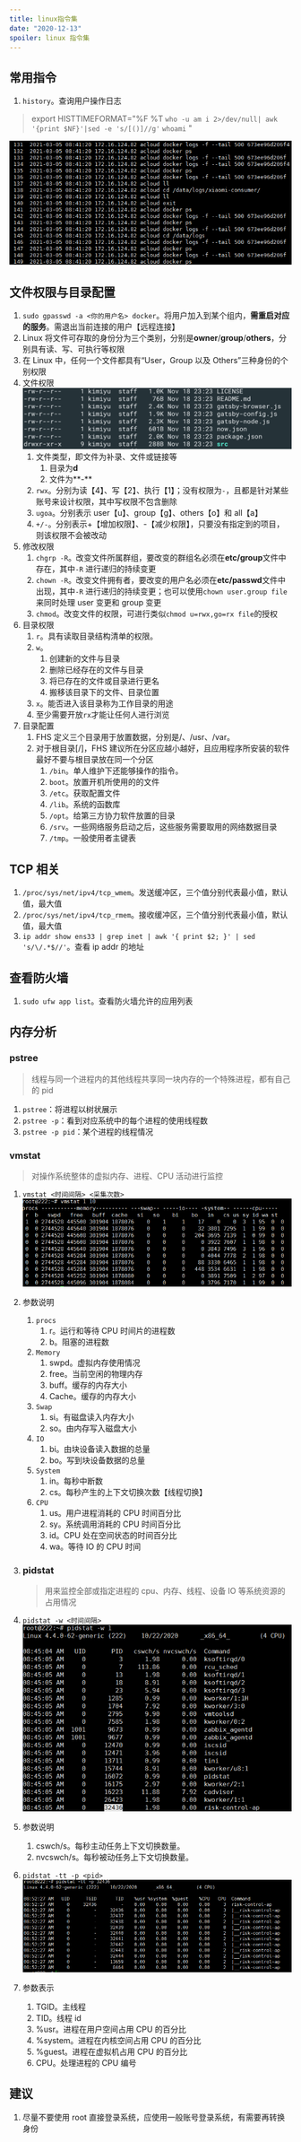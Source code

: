 ```yaml
---
title: linux指令集
date: "2020-12-13"
spoiler: linux 指令集
---
```



## 常用指令
1. `history`。查询用户操作日志
> export HISTTIMEFORMAT="%F %T `who -u am i 2>/dev/null| awk '{print $NF}'|sed -e 's/[()]//g'` `whoami` "

![image](./history.png)

## 文件权限与目录配置

1. `sudo gpasswd -a <你的用户名> docker`。将用户加入到某个组内，**需重启对应的服务**。需退出当前连接的用户【远程连接】
2. Linux 将文件可存取的身份分为三个类别，分别是**owner**/**group**/**others**，分别具有读、写、可执行等权限
3. 在 Linux 中，任何一个文件都具有“User，Group 以及 Others”三种身份的个别权限
4. 文件权限
   ![image](./fileDemo.png)
   1. 文件类型，即文件为补录、文件或链接等
      1. 目录为**d**
      2. 文件为**-**
   2. `rwx`。分别为读【4】、写【2】、执行【1】；没有权限为`-`，且都是针对某些账号来设计权限，其中写权限不包含删除
   3. `ugoa`。分别表示 user【u】、group【g】、others【o】和 all【a】
   4. `+/-`。分别表示+【增加权限】、-【减少权限】，只要没有指定到的项目，则该权限不会被改动
5. 修改权限
   1. `chgrp -R`。改变文件所属群组，要改变的群组名必须在**etc/group**文件中存在，其中`-R` 进行递归的持续变更
   2. `chown -R`。改变文件拥有者，要改变的用户名必须在**etc/passwd**文件中出现，其中`-R` 进行递归的持续变更；也可以使用`chown user.group file`来同时处理 user 变更和 group 变更
   3. `chmod`。改变文件的权限，可进行类似`chmod u=rwx,go=rx file`的授权
6. 目录权限
   1. `r`。具有读取目录结构清单的权限。
   2. `w`。
      1. 创建新的文件与目录
      2. 删除已经存在的文件与目录
      3. 将已存在的文件或目录进行更名
      4. 搬移该目录下的文件、目录位置
   3. `x`。能否进入该目录称为工作目录的用途
   4. 至少需要开放`rx`才能让任何人进行浏览
7. 目录配置
   1. FHS 定义三个目录用于放置数据，分别是/、/usr、/var。
   2. 对于根目录[/]，FHS 建议所在分区应越小越好，且应用程序所安装的软件最好不要与根目录放在同一个分区
      1. `/bin`。单人维护下还能够操作的指令。
      2. `boot`。放置开机所使用的的文件
      3. `/etc`。获取配置文件
      4. `/lib`。系统的函数库
      5. `/opt`。给第三方协力软件放置的目录
      6. `/srv`。一些网络服务启动之后，这些服务需要取用的网络数据目录
      7. `/tmp`。一般使用者主键表

## TCP 相关

1. `/proc/sys/net/ipv4/tcp_wmem`。发送缓冲区，三个值分别代表最小值，默认值，最大值
1. `/proc/sys/net/ipv4/tcp_rmem`。接收缓冲区，三个值分别代表最小值，默认值，最大值
1. `ip addr show ens33 | grep inet | awk '{ print $2; }' | sed 's/\/.*$//'`。查看 ip addr 的地址

## 查看防火墙

1. `sudo ufw app list`。查看防火墙允许的应用列表

## 内存分析

### pstree

> 线程与同一个进程内的其他线程共享同一块内存的一个特殊进程，都有自己的 pid

1. `pstree`：将进程以树状展示
1. `pstree -p`：看到对应系统中的每个进程的使用线程数
1. `pstree -p pid`：某个进程的线程情况

### vmstat

> 对操作系统整体的虚拟内存、进程、CPU 活动进行监控

1. `vmstat <时间间隔> <采集次数>`
   ![image](./vmstat-1.png)
1. 参数说明
   1. `procs`
      1. r。运行和等待 CPU 时间片的进程数
      1. b。阻塞的进程数
   1. `Memory`
      1. swpd。虚拟内存使用情况
      1. free。当前空闲的物理内存
      1. buff。缓存的内存大小
      1. Cache。缓存的内存大小
   1. `Swap`
      1. si。有磁盘读入内存大小
      1. so。由内存写入磁盘大小
   1. `IO`
      1. bi。由块设备读入数据的总量
      1. bo。写到块设备数据的总量
   1. `System`
      1. in。每秒中断数
      1. cs。每秒产生的上下文切换次数【线程切换】
   1. `CPU`
      1. us。用户进程消耗的 CPU 时间百分比
      1. sy。系统调用消耗的 CPU 时间百分比
      1. id。CPU 处在空间状态的时间百分比
      1. wa。等待 IO 的 CPU 时间
1. ### pidstat

   > 用来监控全部或指定进程的 cpu、内存、线程、设备 IO 等系统资源的占用情况

1. `pidstat -w <时间间隔>`
   ![image](./pstat-w.png)
1. 参数说明
   1. cswch/s。每秒主动任务上下文切换数量。
   1. nvcswch/s。每秒被动任务上下文切换数量。
1. `pidstat -tt -p <pid>`
   ![image](./pidstat-tt-p.png)
1. 参数表示
   1. TGID。主线程
   1. TID。线程 id
   1. %usr。进程在用户空间占用 CPU 的百分比
   1. %system。进程在内核空间占用 CPU 的百分比
   1. %guest。进程在虚拟机占用 CPU 的百分比
   1. CPU。处理进程的 CPU 编号

## 建议

1. 尽量不要使用 root 直接登录系统，应使用一般账号登录系统，有需要再转换身份
